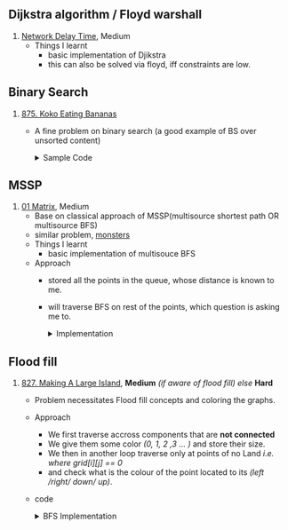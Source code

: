 ##  Dijkstra algorithm / Floyd warshall
1. [Network Delay Time](https://leetcode.com/problems/network-delay-time/), Medium
    - Things I learnt
      - basic implementation of Djikstra
      - this can also be solved via floyd, iff constraints are low. 

## Binary Search
1. [875. Koko Eating Bananas](https://leetcode.com/problems/koko-eating-bananas/)
    
	- A fine problem on binary search (a good example of BS over unsorted content)
      
      <details>
      <summary>Sample Code</summary>

        ```cpp
        class Solution {
        public:
            int minEatingSpeed(vector<int>& piles, int h) {
                // consider this as a sequence of ( possible[0] , possible[1] , possible[2] , possible[3] , ..)
                // then for values it will look something like (false, false , false , . .. true,true true)
                // intuition is that if any x is a possible answer it is guaranteed that x+1, x+2 .. will also be an answer
                
                int high = *max_element(piles.begin(),piles.end());
                int low = 1;
                
                while(low < high){
                    int mid = low + (high-low)/2;
                    int timeNeeded = 0; 
                    for(auto&x:piles){
                        timeNeeded += (x/mid);
                        if(x%mid) timeNeeded++;
                    }
                    if(timeNeeded > h)
                        low = mid + 1;
                    else high = mid;
                }
                return low;
                
            }
        };

        ```
     </details>
	
##  MSSP
   1. [01 Matrix](https://leetcode.com/problems/01-matrix/), Medium
       - Base on classical approach of MSSP(multisource shortest path OR multisource BFS)
       - similar problem, [monsters](https://cses.fi/problemset/task/1194)
       - Things I learnt
           - basic implementation of multisouce BFS
       - Approach 
         - stored all the points in the queue, whose distance is known to me. 
         - will traverse BFS on rest of the points, which question is asking me to.
            <details>
            <summary>Implementation</summary>

            ```cpp
            
            int dr[] = {-1, 1, 0, 0}; 
            int dc[] = {0, 0, -1, 1};
            class Solution {
                public:
                vector<vector<int>> updateMatrix(vector<vector<int>>& mat) {
                    int n = mat.size();
                    int m = mat[0].size();
                    vector<vector<int>> dist(n, vector<int>(m, 1e9));
                    vector<vector<bool>> used(n, vector<bool>(m, false));
                    queue<pair<int, int>> qu;
            
                    for (int i = 0; i < n; i++)
                        for (int j = 0; j < m; j++)
                            if (mat[i][j] == 0) {
                                qu.push({i, j});
                                dist[i][j] = 0;
                                used[i][j] = true;
                            }
            
                    while (!qu.empty()) {
                        auto [r, c] = qu.front();
                        qu.pop();
            
                        for (int i = 0; i < 4; i++) {
                            int rr = dr[i] + r;
                            int cc = dc[i] + c;
            
                            if (rr < 0 or cc < 0 or rr >= n or cc >= m or used[rr][cc])
                                continue;
            
                            used[rr][cc] = true;
                            qu.push({rr, cc});
            
                            dist[rr][cc] = dist[r][c] + 1;
                        }
                    }
                    return dist;
                }
            };
            
            
            ```
            </details>
         
## Flood fill
1. [827. Making A Large Island](https://leetcode.com/problems/making-a-large-island/), **Medium** *(if aware of flood fill) else* **Hard**
    - Problem necessitates Flood fill concepts and coloring the graphs.
    - Approach 
      - We first traverse accross components that are **not connected**
      - We give them some color *(0, 1, 2 ,3 ... )* and store their size.
      - We then in another loop traverse only at points of no Land *i.e. where grid[i][j] == 0*
      - and check what is the colour of the point located to its *(left /right/ down/ up)*.
    - code

      <details>
      <summary>BFS Implementation</summary>

        ```cpp
      
        int dr[] = {1, -1, 0, 0};
        int dc[] = {0, 0, -1, 1};
        int largestIsland(vector<vector<int>> &grid) {
        int n = grid.size();
        int m = grid[0].size();
        
        vector<vector<int>> used(n, vector<int>(m, false));
        queue<pair<int, int>> qu;
        map<int, int> mp;
        
        int color = 1;
        mp[0] = 0;
        int ans = 0;
        
        for (int i = 0; i < n; i++) {
            for (int j = 0; j < m; j++) {
                if (grid[i][j] == 1 and !used[i][j]) {
                    int Size = 1;
                    qu.push({i, j});
                    used[i][j] = color;
                    
                    while (!qu.empty()) {
                        auto [r, c] = qu.front();
                        qu.pop();
                        
                        for (int k = 0; k < 4; k++) {
                            int rr = r + dr[k];
                            int cc = c + dc[k];
                            
                            if (rr < 0 or cc < 0 or rr >= n or cc >= n or used[rr][cc] or grid[rr][cc] != 1)
                                continue;
                            qu.push({rr, cc});
                            used[rr][cc] = color;
                            Size++;
                        }
                    }
                    ans = max(ans, Size);
                    mp[color] = Size;
                    color++;
                }
            }
        }
        
        for (int i = 0; i < n; i++) {
            for (int j = 0; j < m; j++) {
                if (grid[i][j] == 0) {
                    int sum = 0;
                    map<int, bool> usedColor;
                    for (int k = 0; k < 4; k++) {
                        int rr = i + dr[k];
                        int cc = j + dc[k];
                        
                        if (rr < 0 or cc < 0 or rr >= n or cc >= n)
                            continue;
                        int currentColor = used[rr][cc];
                        if (usedColor.count(currentColor))
                            continue;
                        
                        sum += (mp[currentColor]);
                        if (currentColor != 0) {
                            usedColor[currentColor] = true;
                        }
                    }
                    ans = max(ans, sum + 1);
                }
            }
        }
        return ans;

        ```
     </details>
